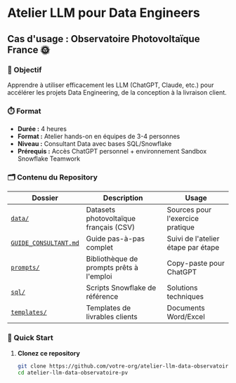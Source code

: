 # Atelier LLM pour Data Engineers
## Cas d'usage : Observatoire Photovoltaïque France 🌞

### 🎯 Objectif
Apprendre à utiliser efficacement les LLM (ChatGPT, Claude, etc.) pour accélérer les projets Data Engineering, de la conception à la livraison client.

### ⏱️ Format
- **Durée :** 4 heures
- **Format :** Atelier hands-on en équipes de 3-4 personnes  
- **Niveau :** Consultant Data avec bases SQL/Snowflake
- **Prérequis :** Accès ChatGPT personnel + environnement Sandbox Snowflake Teamwork

### 🗂️ Contenu du Repository

| Dossier | Description | Usage |
|---------|-------------|-------|
| [`data/`](./data/) | Datasets photovoltaïque français (CSV) | Sources pour l'exercice pratique |
| [`GUIDE_CONSULTANT.md`](./GUIDE_CONSULTANT.md) | Guide pas-à-pas complet | Suivi de l'atelier étape par étape |
| [`prompts/`](./prompts/) | Bibliothèque de prompts prêts à l'emploi | Copy-paste pour ChatGPT |
| [`sql/`](./sql/) | Scripts Snowflake de référence | Solutions techniques |
| [`templates/`](./templates/) | Templates de livrables clients | Documents Word/Excel |

### 🚀 Quick Start

1. **Clonez ce repository**
   ```bash
   git clone https://github.com/votre-org/atelier-llm-data-observatoire-pv.git
   cd atelier-llm-data-observatoire-pv
